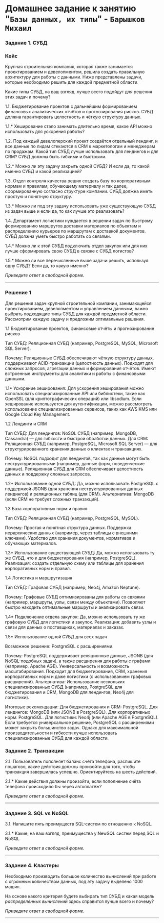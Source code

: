 # Домашнее задание к занятию "`Базы данных, их типы`" - `Барышков Михаил`

### Задание 1. СУБД

### Кейс
Крупная строительная компания, которая также занимается проектированием и девелопментом, решила создать 
правильную архитектуру для работы с данными. Ниже представлены задачи, которые необходимо решить для
каждой предметной области. 

Какие типы СУБД, на ваш взгляд, лучше всего подойдут для решения этих задач и почему? 
 
1.1. Бюджетирование проектов с дальнейшим формированием финансовых аналитических отчётов и прогнозирования рисков.
СУБД должна гарантировать целостность и чёткую структуру данных.

1.1.* Хеширование стало занимать длительно время, какое API можно использовать для ускорения работы? 

1.2. Под каждый девелоперский проект создаётся отдельный лендинг, и все данные по лидам стекаются в CRM к 
маркетологам и менеджерам по продажам. Какой тип СУБД лучше использовать для лендингов и для CRM? 
СУБД должны быть гибкими и быстрыми.

1.2.* Можно ли эту задачу закрыть одной СУБД? И если да, то какой именно СУБД и какой реализацией?

1.3. Отдел контроля качества решил создать базу по корпоративным нормам и правилам, обучающему материалу 
и так далее, сформированную согласно структуре компании. СУБД должна иметь простую и понятную структуру.

1.3.* Можно ли под эту задачу использовать уже существующую СУБД из задач выше и если да, то как лучше это 
реализовать?

1.4. Департамент логистики нуждается в решении задач по быстрому формированию маршрутов доставки материалов 
по объектам и распределению курьеров по маршрутам с доставкой документов. СУБД должна уметь быстро работать
со связями.

1.4.* Можно ли к этой СУБД подключить отдел закупок или для них лучше сформировать свою СУБД в связке с СУБД 
логистов?

1.5.* Можно ли все перечисленные выше задачи решить, используя одну СУБД? Если да, то какую именно?

*Приведите ответ в свободной форме.*

---
### Решение 1

Для решения задач крупной строительной компании, занимающейся проектированием, девелопментом и управлением данными, важно выбрать подходящие типы СУБД для каждой предметной области. Рассмотрим каждую задачу и предложим оптимальные решения.

 1.1 Бюджетирование проектов, финансовые отчёты и прогнозирование рисков

Тип СУБД: Реляционная СУБД (например, PostgreSQL, MySQL, Microsoft SQL Server).

Почему:
Реляционные СУБД обеспечивают чёткую структуру данных, поддерживают ACID-транзакции (целостность данных).
Подходят для сложных запросов, агрегации данных и формирования отчётов.
Имеют встроенные инструменты для аналитики и работы с финансовыми данными.

 1.1* Ускорение хеширования:
Для ускорения хеширования можно использовать специализированные API или библиотеки, такие как OpenSSL (для криптографических операций) или libsodium.
Если хеширование используется для аутентификации, можно рассмотреть использование специализированных сервисов, таких как AWS KMS или Google Cloud Key Management.

 1.2 Лендинги и CRM

Тип СУБД:
Для лендингов: NoSQL СУБД (например, MongoDB, Cassandra) — для гибкости и быстрой обработки данных.
Для CRM: Реляционная СУБД (например, PostgreSQL, Microsoft SQL Server) — для структурированного хранения данных о клиентах и транзакциях.

Почему:
NoSQL подходит для лендингов, так как данные могут быть неструктурированными (например, данные форм, поведенческие данные).
Реляционная СУБД для CRM обеспечивает целостность данных и поддержку сложных запросов.

 1.2* Использование одной СУБД:
Да, можно использовать PostgreSQL с поддержкой JSONB (для хранения неструктурированных данных лендингов) и реляционных таблиц (для CRM).
Альтернатива: MongoDB (если CRM не требует сложных транзакций).

 1.3  База корпоративных норм и правил

Тип СУБД: Реляционная СУБД (например, PostgreSQL, MySQL).

Почему:
Простая и понятная структура данных.
Поддержка иерархических данных (например, через таблицы с внешними ключами).
Удобство для хранения документов, нормативов и обучающих материалов.

 1.3* Использование существующей СУБД:
Да, можно использовать ту же СУБД, что и для бюджетирования (например, PostgreSQL).
Реализация: создать отдельную схему или таблицы для хранения корпоративных норм и правил.

 1.4 Логистика и маршрутизация

Тип СУБД: Графовая СУБД (например, Neo4j, Amazon Neptune).

Почему:
Графовые СУБД оптимизированы для работы со связями (например, маршруты, узлы, связи между объектами).
Позволяют быстро находить оптимальные маршруты и анализировать связи.

1.4* Подключение отдела закупок:
Да, можно использовать ту же графовую СУБД для логистики и закупок.
Реализация: добавить узлы и связи для данных о поставщиках, материалах и заказах.

 1.5* Использование одной СУБД для всех задач

Возможное решение: PostgreSQL с расширениями.

Почему:
PostgreSQL поддерживает реляционные данные, JSONB (для NoSQL-подобных задач), а также расширения для работы с графами (например, Apache AGE).
Универсальность и возможность масштабирования.
Подходит для бюджетирования, CRM, хранения корпоративных норм и даже логистики (с использованием графовых расширений).
Альтернатива: Использование нескольких специализированных СУБД (например, PostgreSQL для бюджетирования и CRM, MongoDB для лендингов, Neo4j для логистики).

Итоговые рекомендации:
Для бюджетирования и CRM: PostgreSQL.
Для лендингов: MongoDB (или JSONB в PostgreSQL).
Для корпоративных норм: PostgreSQL.
Для логистики: Neo4j (или Apache AGE в PostgreSQL).
Если требуется универсальное решение, PostgreSQL с расширениями может закрыть большинство задач. Однако для максимальной производительности и гибкости лучше использовать специализированные СУБД для каждой области.


### Задание 2. Транзакции

2.1. Пользователь пополняет баланс счёта телефона, распишите пошагово, какие действия должны произойти для того, чтобы 
транзакция завершилась успешно. Ориентируйтесь на шесть действий.

2.1.* Какие действия должны произойти, если пополнение счёта телефона происходило бы через автоплатёж?

*Приведите ответ в свободной форме.*

---

### Задание 3. SQL vs NoSQL

3.1. Напишите пять преимуществ SQL-систем по отношению к NoSQL. 

3.1.* Какие, на ваш взгляд, преимущества у NewSQL систем перед SQL и NoSQL.

*Приведите ответ в свободной форме.*

---

### Задание 4. Кластеры

Необходимо производить большое количество вычислений при работе с огромным количеством данных, под эту задачу 
выделено 1000 машин. 

На основе какого критерия будете выбирать тип СУБД и какая модель *распределённых вычислений* 
здесь справится лучше всего и почему?

*Приведите ответ в свободной форме.*

---